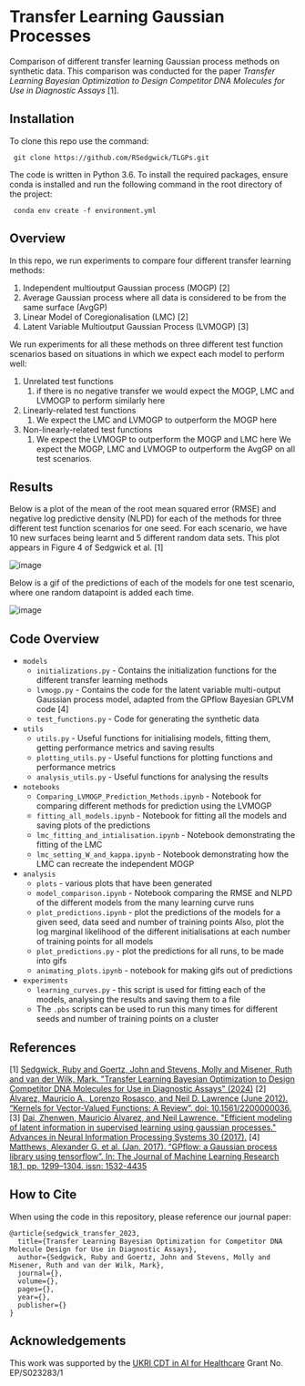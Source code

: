 # Transfer Learning Gaussian Processes

Comparison of different transfer learning Gaussian process methods on synthetic data. This comparison was conducted for the paper _Transfer Learning Bayesian Optimization to Design Competitor DNA Molecules for Use in Diagnostic Assays_ [1].

## Installation

To clone this repo use the command:
    
     git clone https://github.com/RSedgwick/TLGPs.git

The code is written in Python 3.6. To install the required packages, ensure conda is installed and run the following 
command in the root directory of the project:

     conda env create -f environment.yml 

## Overview 

In this repo, we run experiments to compare four different transfer learning methods:

1. Independent multioutput Gaussian process (MOGP) [2]
2. Average Gaussian process where all data is considered to be from the same surface (AvgGP)
3. Linear Model of Coregionalisation (LMC) [2]
4. Latent Variable Multioutput Gaussian Process (LVMOGP) [3]

We run experiments for all these methods on three different test function scenarios based on situations in which we
expect each model to perform well:
1. Unrelated test functions 
   1. if there is no negative transfer we would expect the MOGP, LMC and LVMOGP to perform similarly here
2. Linearly-related test functions
   1. We expect the LMC and LVMOGP to outperform the MOGP here
3. Non-linearly-related test functions
   1. We expect the LVMOGP to outperform the MOGP and LMC here
We expect the MOGP, LMC and LVMOGP to outperform the AvgGP on all test scenarios.

## Results

Below is a plot of the mean of the root mean squared error (RMSE) and negative log predictive density (NLPD) for each of the methods for three 
different test function scenarios for one seed. For each scenario, we have 10 new surfaces being learnt and 5 different random data sets. This 
plot appears in Figure 4 of Sedgwick et al. [1]

![image](analysis/plots/learning_curves_seed_2_mean_potrait.svg)

Below is a gif of the predictions of each of the models for one test scenario, 
where one random datapoint is added each time.

![image](analysis/plots/predictions_unrelated_two_observed_10_new_points_seed_1_dataseed_1.gif)

## Code Overview

- `models`
  - `initializations.py` - Contains the initialization functions for the different transfer learning methods
  - `lvmogp.py` - Contains the code for the latent variable multi-output Gaussian process model, adapted from the GPflow Bayesian GPLVM code [4]
  - `test_functions.py` - Code for generating the synthetic data
- `utils`
  - `utils.py` - Useful functions for initialising models, fitting them, getting performance metrics and saving results
  - `plotting_utils.py` - Useful functions for plotting functions and performance metrics
  - `analysis_utils.py` - Useful functions for analysing the results
- `notebooks`
  - `Comparing_LVMOGP_Prediction_Methods.ipynb` - Notebook for comparing different methods for prediction using the LVMOGP
  - `fitting_all_models.ipynb` - Notebook for fitting all the models and saving plots of the predictions
  - `lmc_fitting_and_intialisation.ipynb` - Notebook demonstrating the fitting of the LMC
  - `lmc_setting_W_and_kappa.ipynb` - Notebook demonstrating how the LMC can recreate the independent MOGP
- `analysis`
  - `plots` - various plots that have been generated
  - `model_comparison.ipynb` - Notebook comparing the RMSE and NLPD of the different models from the many learning curve runs
  - `plot_predictions.ipynb` - plot the predictions of the models for a given seed, data seed and number of training points
Also, plot the log marginal likelihood of the different initialisations at each number of training points for all models
  - `plot_predictions.py` - plot the predictions for all runs, to be made into gifs
  - `animating_plots.ipynb` - notebook for making gifs out of predictions
- `experiments`
  - `learning_curves.py` - this script is used for fitting each of the models, analysing the results and saving them to a file
  - The `.pbs` scripts can be used to run this many times for different seeds and number of training points on a cluster
 
## References

[1] [Sedgwick, Ruby and Goertz, John and Stevens, Molly and Misener, Ruth and van der Wilk, Mark. "Transfer Learning Bayesian Optimization to Design Competitor DNA Molecules for Use in Diagnostic Assays" (2024)](https://analyticalsciencejournals.onlinelibrary.wiley.com/doi/10.1002/bit.28854)
[2] [Álvarez, Mauricio A., Lorenzo Rosasco, and Neil D. Lawrence (June 2012). “Kernels for Vector-Valued Functions: A Review”. doi: 10.1561/2200000036.](https://arxiv.org/abs/1106.6251)
[3] [Dai, Zhenwen, Mauricio Álvarez, and Neil Lawrence. "Efficient modeling of latent information in supervised learning using gaussian processes." Advances in Neural Information Processing Systems 30 (2017).](https://arxiv.org/abs/1705.09862)
[4] [Matthews, Alexander G. et al. (Jan. 2017). “GPflow: a Gaussian process library using tensorflow”. In: The Journal of Machine Learning Research 18.1, pp. 1299–1304. issn: 1532-4435](https://jmlr.org/papers/volume18/16-537/16-537.pdf)
 
## How to Cite 
When using the code in this repository, please reference our journal paper:
```
@article{sedgwick_transfer_2023,
  title={Transfer Learning Bayesian Optimization for Competitor DNA Molecule Design for Use in Diagnostic Assays},
  author={Sedgwick, Ruby and Goertz, John and Stevens, Molly and Misener, Ruth and van der Wilk, Mark},
  journal={},
  volume={},
  pages={},
  year={},
  publisher={}
}
```
## Acknowledgements
This work was supported by the [UKRI CDT in AI for Healthcare](https://ai4health.io/) Grant No. EP/S023283/1 
